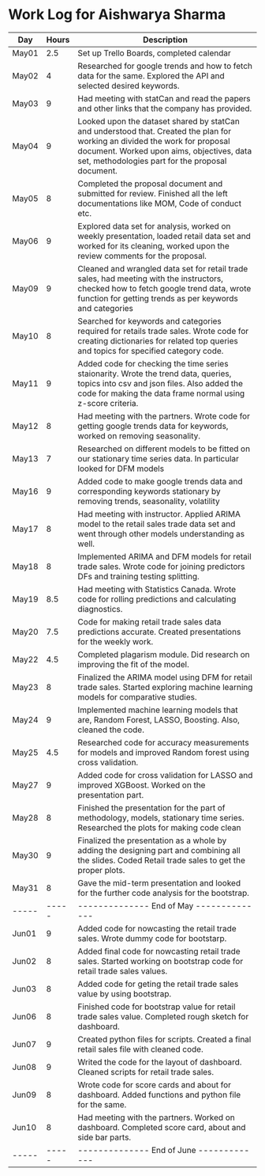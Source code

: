 # Work Log for Aishwarya Sharma

| Day   | Hours | Description                              |
|-------|-------|------------------------------------------|
| May01 | 2.5   | Set up Trello Boards, completed calendar |
| May02 | 4     | Researched for google trends and how to fetch data for the same. Explored the API and selected desired keywords.|
| May03 | 9     | Had meeting with statCan and read the papers and other links that the company has provided.|
| May04 | 9     | Looked upon the dataset shared by statCan and understood that. Created the plan for working an divided the work for                     proposal document. Worked upon aims, objectives, data set, methodologies part for the proposal document.|
| May05 | 8     | Completed the proposal document and submitted for review. Finished all the left documentations like MOM, Code of conduct etc.|
| May06 | 9     | Explored data set for analysis, worked on weekly presentation, loaded retail data set and worked for its cleaning, worked upon the review comments for the proposal.  |
| May09 | 9     | Cleaned and wrangled data set for retail trade sales, had meeting with the instructors, checked how to fetch google trend data, wrote function for getting trends as per keywords and categories |
| May10 | 8     | Searched for keywords and categories required for retails trade sales. Wrote code for creating dictionaries for related top queries and topics for specified category code.|
| May11 | 9     |Added code for checking the time series staionarity. Wrote the trend data, queries, topics into csv and json files. Also added the code for making the data frame normal using z-score criteria.|
| May12 | 8     | Had meeting with the partners. Wrote code for getting google trends data for keywords, worked on removing seasonality. |
| May13 | 7     | Researched on different models to be fitted on our stationary time series data. In particular looked for DFM models|
| May16 | 9     | Added code to make google trends data and corresponding keywords stationary by removing trends, seasonality, volatility |
| May17 | 8     | Had meeting with instructor. Applied ARIMA model to the retail sales trade data set and went through other models understanding as well. |
| May18 | 8     | Implemented ARIMA and DFM models for retail trade sales. Wrote code for joining predictors DFs and training testing splitting.|
| May19 | 8.5  | Had meeting with Statistics Canada. Wrote code for rolling predictions and calculating diagnostics. |
| May20 | 7.5 | Code for making retail trade sales data predictions accurate. Created presentations for the weekly work.|
| May22 | 4.5  | Completed plagarism module. Did research on improving the fit of the model.|
| May23 | 8  |Finalized the ARIMA model using DFM for retail trade sales. Started exploring machine learning models for comparative studies.|
| May24 | 9 | Implemented machine learning models that are, Random Forest, LASSO, Boosting. Also, cleaned the code.|
| May25 | 4.5  | Researched code for accuracy measurements for models and improved Random forest using cross validation.|
| May27 | 9  | Added code for cross validation for LASSO and improved XGBoost. Worked on the presentation part.|
| May28 | 8  | Finished the presentation for the part of methodology, models, stationary time series. Researched the plots for making code clean|
| May30 | 9  | Finalized the presentation as a whole by adding the designing part and combining all the slides. Coded Retail trade sales to get the proper plots.|
| May31 | 8  | Gave the mid-term presentation and looked for the further code analysis for the bootstrap.|
| ----- | ----- | -------------- End of May -------------- |
| Jun01 | 9    | Added code for nowcasting the retail trade sales. Wrote dummy code for bootstarp.|
| Jun02 | 8     | Added final code for nowcasting retail trade sales. Started working on bootstrap code for retail trade sales values.|
| Jun03 | 8     | Added code for geting the retail trade sales value by using bootstrap. |
| Jun06 | 8     | Finished code for bootstrap value for retail trade sales value. Completed rough sketch for dashboard.|
| Jun07 | 9     | Created python files for scripts. Created a final retail sales file with cleaned code. |
| Jun08 | 9     | Writed the code for the layout of dashboard. Cleaned scripts for retail trade sales.  |
| Jun09 | 8    |Wrote code for score cards and about for dashboard. Added functions and python file for the same. |
| Jun10 | 8     |Had meeting with the partners. Worked on dashboard. Completed score card, about and side bar parts. |
| ----- | ----- | -------------- End of June ------------- |

